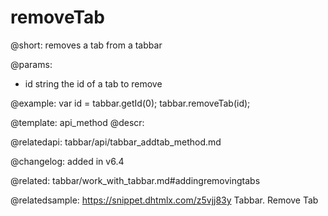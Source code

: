 removeTab
=============

@short: removes a tab from a tabbar


@params:
- id 		string 			the id of a tab to remove



@example:
var id = tabbar.getId(0);
tabbar.removeTab(id);


@template: api_method
@descr:

@relatedapi: tabbar/api/tabbar_addtab_method.md

@changelog: added in v6.4

@related: tabbar/work_with_tabbar.md#addingremovingtabs

@relatedsample: https://snippet.dhtmlx.com/z5vjj83y	Tabbar. Remove Tab